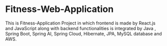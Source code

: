 # Fitness-Web-Application
This is Fitness-Application Project in which frontend is made by React.js and JavaScript along with backend functionalities is integrated by Java , Spring Boot, Spring AI, Spring Cloud, Hibernate, JPA, MySQL database and AWS.  
